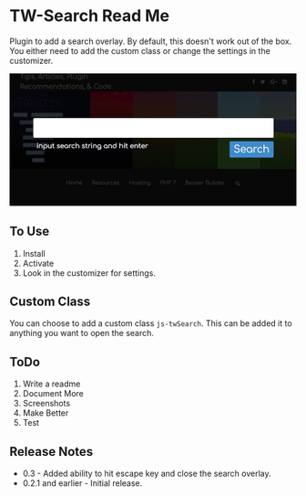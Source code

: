 # TW-Search Read Me

Plugin to add a search overlay. By default, this doesn't work out of the box. You either need to add the custom class or change the settings in the customizer.

![Search Overlay Screenshot](search-overlay.jpg "Search Overlay Screenshot")

## To Use
1. Install
2. Activate
4. Look in the customizer for settings.

## Custom Class
You can choose to add a custom class `js-twSearch`. This can be added it to anything you want to open the search.

## ToDo

1. Write a readme
2. Document More
3. Screenshots
4. Make Better
5. Test

## Release Notes
- 0.3 - Added ability to hit escape key and close the search overlay.
- 0.2.1 and earlier - Initial release. 